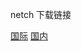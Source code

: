 netch 下载链接

[国际](https://github.com/netchx/netch/releases/download/1.9.7/Netch.7z)
[国内](https:://cdn-hub.naloong.de/https://github.com/netchx/netch/releases/download/1.9.7/Netch.7z)


